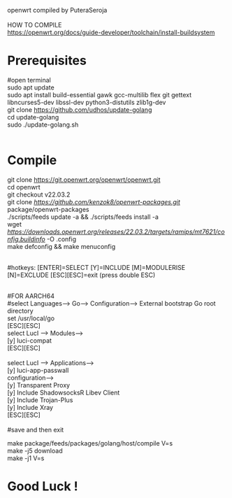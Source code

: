 openwrt compiled by PuteraSeroja
<br>
<br>
HOW TO COMPILE
<br>
https://openwrt.org/docs/guide-developer/toolchain/install-buildsystem
# Prerequisites
#open terminal <br>
sudo apt update <br>
sudo apt install build-essential gawk gcc-multilib flex git gettext libncurses5-dev libssl-dev python3-distutils zlib1g-dev <br>
git clone https://github.com/udhos/update-golang <br>
cd update-golang <br>
sudo ./update-golang.sh <br><br>
# Compile
git clone https://git.openwrt.org/openwrt/openwrt.git <br>
cd openwrt <br>
git checkout v22.03.2 <br>
git clone *https://github.com/kenzok8/openwrt-packages.git* package/openwrt-packages <br>
./scripts/feeds update -a && ./scripts/feeds install -a <br>
wget *https://downloads.openwrt.org/releases/22.03.2/targets/ramips/mt7621/config.buildinfo* -O .config <br>
make defconfig && make menuconfig <br><br>

#hotkeys: [ENTER]=SELECT [Y]=INCLUDE [M]=MODULERISE [N]=EXCLUDE [ESC][ESC]=exit (press double ESC) <br><br>

#FOR AARCH64 <br>
#select Languages--> Go--> Configuration--> External bootstrap Go root directory <br>
set /usr/local/go <br>
[ESC][ESC]<br>
select LucI --> Modules--> <br>
[y] luci-compat <br>
[ESC][ESC] <br>
<br>
select LucI --> Applications--> <br>
[y] luci-app-passwall <br>
    configuration--> <br>
    [y] Transparent Proxy <br>
    [y] Include ShadowsocksR Libev Client <br>
    [y] Include Trojan-Plus <br>
    [y] Include Xray <br>
[ESC][ESC] <br>
<br>
#save and then exit <br>

make package/feeds/packages/golang/host/compile V=s <br>
make -j5 download <br>
make -j1 V=s <br>

# Good Luck !
